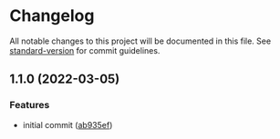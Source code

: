 # Changelog

All notable changes to this project will be documented in this file. See [standard-version](https://github.com/conventional-changelog/standard-version) for commit guidelines.

## 1.1.0 (2022-03-05)


### Features

* initial commit ([ab935ef](https://github.com/dmallubhotla/poetry_image/commit/ab935ef1978140f637e12aae5975eacc97595e12))
